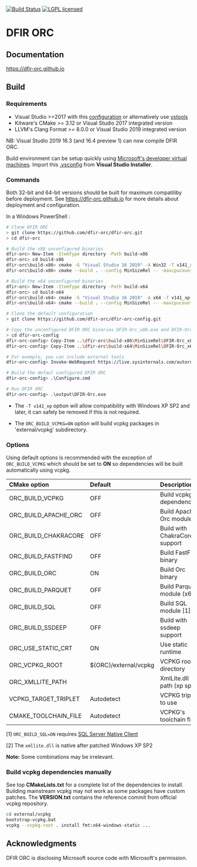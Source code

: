 [![Build Status](https://dev.azure.com/jeangautier/dfir-orc/_apis/build/status/DFIR-ORC.dfir-orc?branchName=master)](https://dev.azure.com/jeangautier/dfir-orc/_build/latest?definitionId=1&branchName=master) [![LGPL licensed][img-license]](./LICENSE.txt)


# DFIR ORC

## Documentation
https://dfir-orc.github.io

## Build

### Requirements
- Visual Studio >=2017 with this [configuration](.vsconfig) or alternatively use [vstools](docs/vstools/vstools.md)
- Kitware's CMake >= 3.12 or Visual Studio 2017 integrated version
- LLVM's Clang Format >= 8.0.0 or Visual Studio 2019 integrated version

NB: Visual Studio 2019 16.3 (and 16.4 preview 1) can now compile DFIR ORC.

Build environment can be setup quickly using [Microsoft's developer virtual machines](https://developer.microsoft.com/en-us/windows/downloads/virtual-machines). Import this [.vsconfig](.vsconfig) from **Visual Studio Installer**.


### Commands
Both 32-bit and 64-bit versions should be built for maximum compatiliby before deployment. See https://dfir-orc.github.io for more details about deployment and configuration.

In a Windows PowerShell :

```bash
# Clone DFIR ORC
> git clone https://github.com/dfir-orc/dfir-orc.git
> cd dfir-orc

# Build the x86 unconfigured binaries
dfir-orc> New-Item -ItemType directory -Path build-x86
dfir-orc> cd build-x86
dfir-orc\build-x86> cmake -G "Visual Studio 16 2019" -A Win32 -T v141_xp -DORC_BUILD_VCPKG=ON ..
dfir-orc\build-x86> cmake --build . --config MinSizeRel -- -maxcpucount

# Build the x64 unconfigured binaries
dfir-orc> New-Item -ItemType directory -Path build-x64
dfir-orc> cd build-x64
dfir-orc\build-x64> cmake -G "Visual Studio 16 2019" -A x64 -T v141_xp -DORC_BUILD_VCPKG=ON ..
dfir-orc\build-x64> cmake --build . --config MinSizeRel -- -maxcpucount

# Clone the default configuration
> git clone https://github.com/dfir-orc/dfir-orc-config.git

# Copy the unconfigured DFIR ORC binaries DFIR-Orc_x86.exe and DFIR-Orc_x64.exe in the tools folder
> cd dfir-orc-config
dfir-orc-config> Copy-Item ..\dfir-orc\build-x86\MinSizeRel\DFIR-Orc_x86.exe .\tools
dfir-orc-config> Copy-Item ..\dfir-orc\build-x64\MinSizeRel\DFIR-Orc_x64.exe .\tools

# For exemple, you can include external tools 
dfir-orc-config> Invoke-WebRequest https://live.sysinternals.com/autorunsc.exe -OutFile .\tools\autorunsc.exe

# Build the defaul configured DFIR ORC
dfir-orc-config> .\Configure.cmd

# Run DFIR ORC
dfir-orc-config> .\output\DFIR-Orc.exe
```

* The `-T v141_xp` option will allow compatibility with Windows XP SP2 and later, it can safely be removed if this is not required.

* The `ORC_BUILD_VCPKG=ON` option will build vcpkg packages in 'external/vcpkg' subdirectory.


### Options
Using default options is recommended with the exception of `ORC_BUILD_VCPKG` which should be set to **ON** so dependencies will be built automatically using vcpkg.

| CMake option         | Default               | Description                   |
|:---------------------|:----------------------|:------------------------------|
| ORC_BUILD_VCPKG      | OFF                   | Build vcpkg dependencies      |
| ORC_BUILD_APACHE_ORC | OFF                   | Build Apache Orc module       |
| ORC_BUILD_CHAKRACORE | OFF                   | Build with ChakraCore support |
| ORC_BUILD_FASTFIND   | OFF                   | Build FastFind binary         |
| ORC_BUILD_ORC        | ON                    | Build Orc binary              |
| ORC_BUILD_PARQUET    | OFF                   | Build Parquet module (x64)    |
| ORC_BUILD_SQL        | OFF                   | Build SQL module [1]          |
| ORC_BUILD_SSDEEP     | OFF                   | Build with ssdeep support     |
| ORC_USE_STATIC_CRT   | ON                    | Use static runtime            |
| ORC_VCPKG_ROOT       | ${ORC}/external/vcpkg | VCPKG root directory          |
| ORC_XMLLITE_PATH     |                       | XmlLite.dll path (xp sp2)     |
| VCPKG_TARGET_TRIPLET | Autodetect            | VCPKG triplet to use          |
| CMAKE_TOOLCHAIN_FILE | Autodetect            | VCPKG's toolchain file        |


[1] `ORC_BUILD_SQL=ON` requires [SQL Server Native Client](https://docs.microsoft.com/en-us/sql/relational-databases/native-client/applications/installing-sql-server-native-client?view=sql-server-2017)

[2] The `xmllite.dll` is native after patched Windows XP SP2


**Note:** Some combinations may be irrelevant.

### Build vcpkg dependencies manually
See top **CMakeLists.txt** for a complete list of the dependencies to install. Building mainstream vcpkg may not work as some packages have custom patches. The **VERSION.txt** contains the reference commit from official vcpkg repository.

```bash
cd external/vcpkg
bootstrap-vcpkg.bat
vcpkg --vcpkg-root . install fmt:x64-windows-static ...
```


## Acknowledgments
DFIR ORC is disclosing Microsoft source code with Microsoft's permission.

[img-build]: https://dev.azure.com/jeangautier/dfir-orc/_apis/build/status/jeangautier.dfir-orc?branchName=master
[img-license]: https://img.shields.io/github/license/DFIR-ORC/dfir-orc
